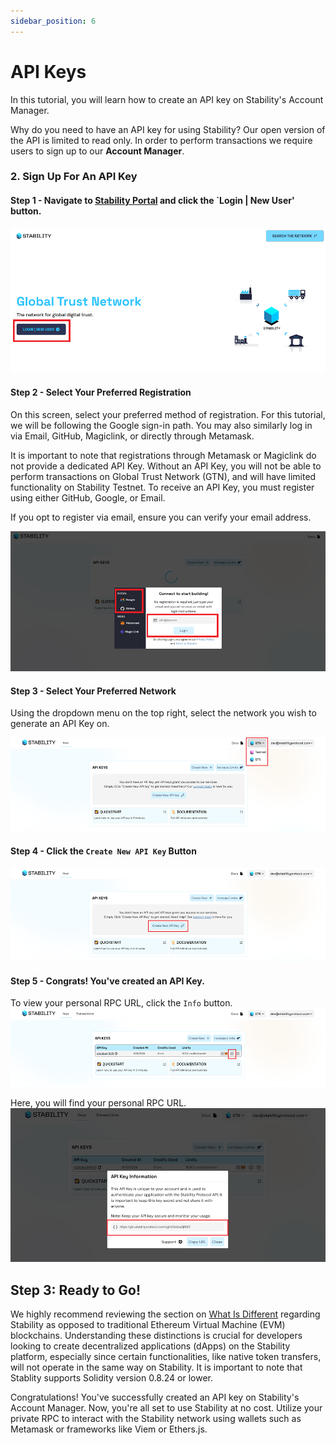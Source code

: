 ```yaml
---
sidebar_position: 6
---
```


# API Keys

In this tutorial, you will learn how to create an API key on Stability's Account Manager.

Why do you need to have an API key for using Stability? Our open version of the API is limited to read only. In order to perform transactions we require users to sign up to our **Account Manager**.

### 2. Sign Up For An API Key

#### Step 1 - Navigate to [Stability Portal](https://portal.stabilityprotocol.com/) and click the `Login | New User' button.

![Stability Portal Page](../../static/img/portallogin.png)

#### Step 2 - Select Your Preferred Registration

On this screen, select your preferred method of registration. For this tutorial, we will be following the Google sign-in path. You may also similarly log in via Email, GitHub, Magiclink, or directly through Metamask.  

It is important to note that registrations through Metamask or Magiclink do not provide a dedicated API Key. Without an API Key, you will not be able to perform transactions on Global Trust Network (GTN), and will have limited functionality on Stability Testnet. To receive an API Key, you must register using either GitHub, Google, or Email. 

If you opt to register via email, ensure you can verify your email address.

![Stability Login Screen](../../static/img/portalloginoptions.png)

#### Step 3 - Select Your Preferred Network

Using the dropdown menu on the top right, select the network you wish to generate an API Key on.

![Stability Portal Screen with Networks Highlighted](../../static/img/portalselectnetwork.png)

#### Step 4 - Click the `Create New API Key` Button
![Stability Portal Screen with Create New API Key Button Highlighted](../../static/img/portalcreatenewapikey.png)

#### Step 5 - Congrats! You've created an API Key.

To view your personal RPC URL, click the `Info` button.
![Stability Portal Screen with Info Button Highlighted](../../static/img/portalinfo.png)

Here, you will find your personal RPC URL.
![Stability Portal Screen with API URL Highlighted](../../static/img/portalapikeyurlhighlight.png)


## Step 3: Ready to Go!

We highly recommend reviewing the section on [What Is Different](./what_is_different.md) regarding Stability as opposed to traditional Ethereum Virtual Machine (EVM) blockchains. Understanding these distinctions is crucial for developers looking to create decentralized applications (dApps) on the Stability platform, especially since certain functionalities, like native token transfers, will not operate in the same way on Stability. It is important to note that Stablity supports Solidity version 0.8.24 or lower. 

Congratulations! You've successfully created an API key on Stability's Account Manager. Now, you're all set to use Stability at no cost. Utilize your private RPC to interact with the Stability network using wallets such as Metamask or frameworks like Viem or Ethers.js.
